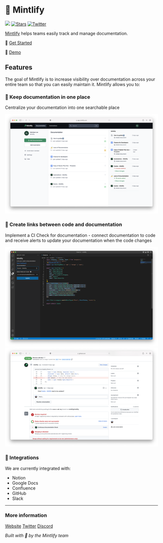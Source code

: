 # 🌿 Mintlify

![](https://img.shields.io/github/checks-status/mintlify/mintlify/38f1d5b1fd9397e56f5da3ec2d254b09859a579f) [![Stars](https://img.shields.io/github/stars/mintlify/mintlify?style=social)](https://github.com/mintlify/mintlify) [![Twitter](https://img.shields.io/twitter/follow/mintlify?style=social)](https://twitter.com/mintlify)

[Mintlify](https://www.mintlify.com/) helps teams easily track and manage documentation.

🚀 [Get Started](https://www.mintlify.com/create)

🎥 [Demo](https://www.loom.com/share/892d08e178144cd89b109f9396e4db98)

## Features

The goal of Mintlify is to increase visibility over documentation across your entire team so that you can easily maintain it. Mintlify allows you to:

### 🏡 Keep documentation in one place

Centralize your documentation into one searchable place

<img src="./assets/platform.png" width="700px" />

### 🔗 Create links between code and documentation

Implement a CI Check for documentation - connect documentation to code and receive alerts to update your documentation when the code changes

<img src="./assets/VSCode.png" width="700px" />
<img src="./assets/GitHub.png" width="700px" />

### 🔌 Integrations

We are currently integrated with:

- Notion
- Google Docs
- Confluence
- GitHub
- Slack

---

### More information

[Website](https://mintlify.com/)
[Twitter](https://twitter.com/mintlify)
[Discord](https://discord.gg/6W7GuYuxra)

_Built with 💚 by the Mintlify team_
